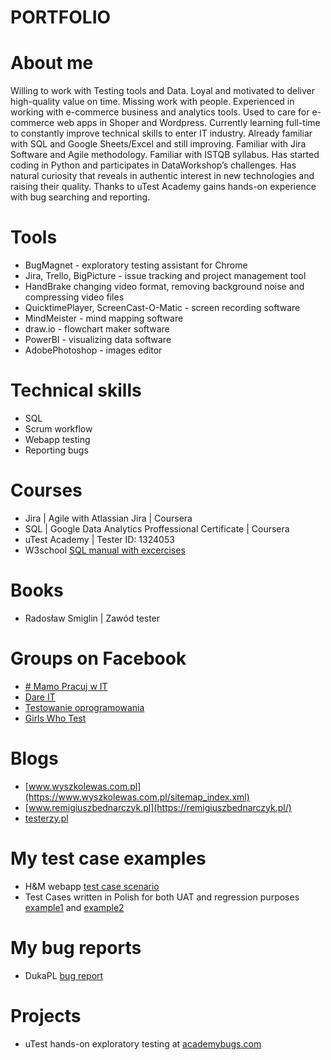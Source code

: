 # PORTFOLIO

# About me
Willing to work with Testing tools and Data. Loyal and motivated to deliver high-quality value on time. Missing work with people. Experienced in working with e-commerce business and analytics tools. Used to care for e-commerce web apps in Shoper and Wordpress. Currently learning full-time to constantly improve technical skills to enter IT industry. Already familiar with SQL and Google Sheets/Excel and still improving. Familiar with Jira Software and Agile methodology. Familiar with ISTQB syllabus. Has started coding in Python and participates in DataWorkshop’s challenges. Has natural curiosity that reveals in authentic interest in new technologies and raising their quality. Thanks to uTest Academy gains hands-on experience with bug searching and reporting.

# Tools
* BugMagnet - exploratory testing assistant for Chrome
* Jira, Trello, BigPicture - issue tracking and project management tool
* HandBrake changing video format, removing background noise and compressing video files
* QuicktimePlayer, ScreenCast-O-Matic - screen recording software
* MindMeister - mind mapping software
* draw.io - flowchart maker software
* PowerBI - visualizing data software
* AdobePhotoshop - images editor

# Technical skills
* SQL
* Scrum workflow
* Webapp testing
* Reporting bugs

# Courses
* Jira | Agile with Atlassian Jira | Coursera
* SQL | Google Data Analytics Proffessional Certificate | Coursera
* uTest Academy | Tester ID: 1324053
* W3school [SQL manual with excercises](https://www.w3schools.com/sql/default.asp)

# Books
* Radosław Smiglin | Zawód tester

# Groups on Facebook
* [# Mamo Pracuj w IT](https://www.facebook.com/groups/mamopracujwit)
* [Dare IT](https://www.facebook.com/groups/dareit.io)
* [Testowanie oprogramowania](https://www.facebook.com/groups/TestowanieOprogramowania)
* [Girls Who Test](https://www.facebook.com/girls.who.test)

# Blogs
* [www.wyszkolewas.com.pl](https://www.wyszkolewas.com.pl/sitemap_index.xml)
* [www.remigiuszbednarczyk.pl](https://remigiuszbednarczyk.pl/)
* [testerzy.pl](https://testerzy.pl/)

# My test case examples
* H&M webapp [test case scenario](https://docs.google.com/spreadsheets/d/1WEo8BCmnOrZqveAireetOc4RmVxjVIbg/edit?usp=sharing&ouid=112076840331481287294&rtpof=true&sd=true)
* Test Cases written in Polish for both UAT and regression purposes [example1](TestCase11.png) and [example2](TestCase12.png)

# My bug reports
* DukaPL [bug report](https://docs.google.com/spreadsheets/d/1WEo8BCmnOrZqveAireetOc4RmVxjVIbg/edit?usp=sharing&ouid=112076840331481287294&rtpof=true&sd=true)

# Projects
* uTest hands-on exploratory testing at [academybugs.com](https://drive.google.com/file/d/1hGRciTNBK3S67RKRgdIxfQIzu100fVp9/view?usp=sharing)
